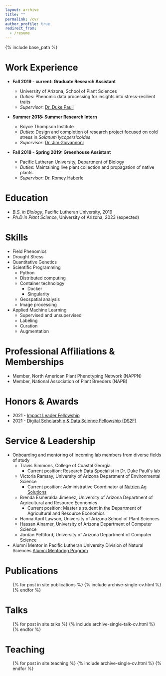 ```yaml
---
layout: archive
title: ""
permalink: /cv/
author_profile: true
redirect_from:
  - /resume
---
```


{% include base_path %}

Work Experience
======
* **Fall 2019 - current: Graduate Research Assistant**
  * University of Arizona, School of Plant Sciences
  * *Duties*: Phenomic data processing for insights into stress-resilient traits
  * *Supervisor*: [Dr. Duke Pauli](https://thepaulilab.com/)

* **Summer 2018: Summer Research Intern**
  * Boyce Thompson Institute
  * *Duties*: Design and completion of research project focused on cold stress in *Solanum lycopersicoides*
  * *Supervisor*: [Dr. Jim Giovannoni](https://btiscience.org/jim-giovannoni/)

* **Fall 2018 - Spring 2019: Greenhouse Assistant** 
  * Pacific Lutheran University, Department of Biology
  * *Duties*: Maintaining live plant collection and propagation of native plants. 
  * *Supervisor*: [Dr. Romey Haberle](https://www.plu.edu/biology/staff/romey-haberle/)

Education
======
* *B.S. in Biology*, Pacific Lutheran University, 2019
* *Ph.D in Plant Science*, University of Arizona, 2023 (expected)

Skills
======
* Field Phenomics
* Drought Stress
* Quantitative Genetics
* Scientific Programming 
  * Python
  * Distributed computing
  * Container technology
    * Docker
    * Singularity
  * Geospatial analysis
  * Image processing
* Applied Machine Learning
  * Supervised and unsupervised
  * Labeling 
  * Curation
  * Augmentation
  
Professional Affiliations & Memberships
======
* Member, North American Plant Phenotyping Network (NAPPN)
* Member, National Association of Plant Breeders (NAPB)

Honors & Awards
======
* 2021 - [Impact Leader Fellowship](https://cals.arizona.edu/news/self-nominations-open-spring-impact-leader-professional-development-training) 
* 2021 - [Digital Scholarship & Data Science Fellowship (DS2F)](https://new.library.arizona.edu/ds2f)

Service & Leadership
======
* Onboarding and mentoring of incoming lab members from diverse fields of study
  * Travis Simmons, College of Coastal Georgia
    * Current position: Research Data Specialist in Dr. Duke Pauli's lab
  * Victoria Ramsay, University of Arizona Department of Environmental Science
    * Current position: Administrative Coordinator at [Nutrien Ag Solutions](https://www.nutrien.com/)
  * Brenda Esmeralda Jimenez, University of Arizona Department of Agricultural and Resource Economics
    * Current position: Master's student in the Department of Agricultural and Resource Economics
  * Hanna April Lawson, University of Arizona School of Plant Sciences
  * Hassan Alnamer, University of Arizona Department of Computer Science
  * Jordan Pettiford, University of Arizona Department of Computer Science
* Alumni Mentor in Pacific Lutheran University Division of Natural Sciences [Alumni Mentoring Program](https://lutelink.plu.edu/hub/plu/programs/natsci-mentoring-program/about)

Publications
======
  <ul>{% for post in site.publications %}
    {% include archive-single-cv.html %}
  {% endfor %}</ul>
  
Talks
======
  <ul>{% for post in site.talks %}
    {% include archive-single-talk-cv.html %}
  {% endfor %}</ul>
  
Teaching
======
  <ul>{% for post in site.teaching %}
    {% include archive-single-cv.html %}
  {% endfor %}</ul>
